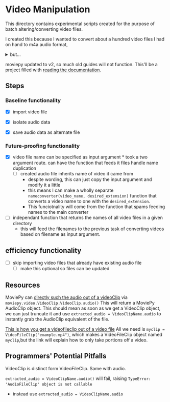 # Video Manipulation

This directory contains experimental scripts created for the purpose of batch altering/converting video files.

I created this because I wanted to convert about a hundred video files I had on hand to m4a audio format, <details>
<summary>but...</summary>


![why1a](../../img/vid_manip/monthly%20sub.PNG)

![why1b](../../img/vid_manip/one%20day%20trial.PNG)

![Fine, I'll do it myself](../../img/thanos_fine_ill_do_it_myself.png)
</details>

moviepy updated to v2, so much old guides will not function. This'll be a project filled with [reading the documentation](https://zulko.github.io/moviepy/reference/reference/moviepy.audio.AudioClip.AudioClip.html#moviepy.audio.AudioClip.AudioClip.write_audiofile).

## Steps

### Baseline functionality

 - [x] import video file

 - [x] isolate audio data

 - [x] save audio data as alternate file

### Future-proofing functionality

 - [x] video file name can be specified as input argument
        * took a two argument route. can have the function that feeds it files handle name duplication
   - [ ] created audio file inherits name of video it came from
        * despite wording, this can just copy the input argument and modify it a little
        * this means I can make a wholly separate `nameconverter(video_name, desired_extension)` function that converts a video name to one with the `desired_extension`.
        * This funciotnality will come from the function that spams feeding names to the main converter

 - [ ] independant function that returns the names of all video files in a given directory
    * this will feed the filenames to the previous task of converting videos based on filename as input argument.

## efficiency functionality

 - [ ] skip importing video files that already have existing audio file
   - [ ] make this optional so files can be updated

## Resources

MoviePy can [directly such the audio out of a videoClip](https://zulko.github.io/moviepy/reference/reference/moviepy.video.VideoClip.VideoClip.html#moviepy.video.VideoClip.VideoClip.audio) via `moviepy.video.VideoClip.VideoClip.audio()` This will return a MoviePy AudioClip object. This should mean as soon as we get a VideoClip object, we can just truncate it and use `extracted_audio = VideoClipName.audio` to instantly grab the AudioClip equivalent of the file.

[This is how you get a videofileclip out of a video file](https://zulko.github.io/moviepy/user_guide/loading.html#videofileclip) All we need is `myclip = VideoFileClip("example.mp4")`, which makes a VideoFileClip object named `myclip`,but the link will explain how to only take portions off a video.

## Programmers' Potential Pitfalls

VideoClip is distinct form VideoFileClip. Same with audio.

`extracted_audio = VideoClipName.audio()` will fail, raising `TypeError: 'AudioFileClip' object is not callable`

* instead use `extracted_audio = VideoClipName.audio`
